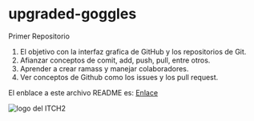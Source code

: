 # upgraded-goggles
Primer Repositorio 
1. El objetivo con la interfaz grafica de GitHub y los repositorios de Git.
2. Afianzar conceptos de comit, add, push, pull, entre otros.
3. Aprender a crear ramass y manejar colaboradores.
4. Ver conceptos de Github como los issues y los pull request.

El enblace a este archivo README es:
[Enlace](https://github.com/AlexisGlezRivas/upgraded-goggles/edit/main/README.md)

![logo del ITCH2](image.jpg)
